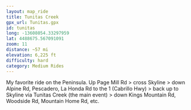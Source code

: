```yaml
---
layout: map_ride
title: Tunitas Creek
gpx_url: Tunitas.gpx
id: tunitas
long: -13608054.33297959
lat: 4488675.567091091
zoom: 11
distance: ~57 mi
elevation: 6,225 ft
difficulty: hard
category: Medium Rides
---
```

My favorite ride on the Peninsula. Up Page Mill Rd > cross Skyline > down Alpine Rd, Pescadero, La Honda Rd to the 1 (Cabrillo Hwy) > back up to Skyline via Tunitas Creek (the main event) > down Kings Mountain Rd, Woodside Rd, Mountain Home Rd, etc.